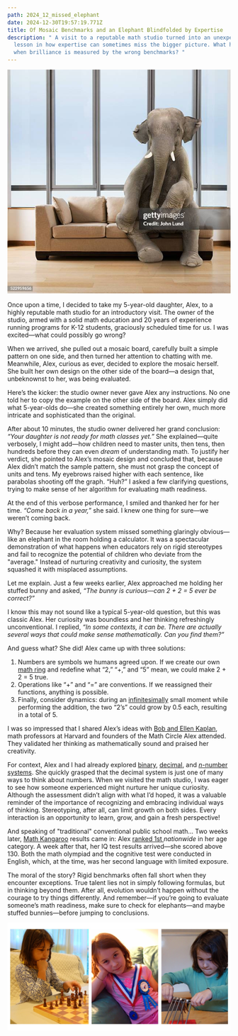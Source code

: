 ```yaml
---
path: 2024_12_missed_elephant
date: 2024-12-30T19:57:19.771Z
title: Of Mosaic Benchmarks and an Elephant Blindfolded by Expertise
description: " A visit to a reputable math studio turned into an unexpected
  lesson in how expertise can sometimes miss the bigger picture. What happens
  when brilliance is measured by the wrong benchmarks? "
---
```

![](../assets/gettyimages-522959656-612x612.jpg)

Once upon a time, I decided to take my 5-year-old daughter, Alex, to a highly reputable math studio for an introductory visit. The owner of the studio, armed with a solid math education and 20 years of experience running programs for K-12 students, graciously scheduled time for us. I was excited—what could possibly go wrong?

When we arrived, she pulled out a mosaic board, carefully built a simple pattern on one side, and then turned her attention to chatting with me. Meanwhile, Alex, curious as ever, decided to explore the mosaic herself. She built her own design on the other side of the board—a design that, unbeknownst to her, was being evaluated.

Here’s the kicker: the studio owner never gave Alex any instructions. No one told her to copy the example on the other side of the board. Alex simply did what 5-year-olds do—she created something entirely her own, much more intricate and sophisticated than the original.

After about 10 minutes, the studio owner delivered her grand conclusion: *“Your daughter is not ready for math classes yet.”* She explained—quite verbosely, I might add—how children need to master units, then tens, then hundreds before they can even *dream* of understanding math. To justify her verdict, she pointed to Alex’s mosaic design and concluded that, because Alex didn’t match the sample pattern, she must not grasp the concept of units and tens. My eyebrows raised higher with each sentence, like parabolas shooting off the graph. “Huh?” I asked a few clarifying questions, trying to make sense of her algorithm for evaluating math readiness.

At the end of this verbose performance, I smiled and thanked her for her time. *“Come back in a year,”* she said. I knew one thing for sure—we weren’t coming back.

Why? Because her evaluation system missed something glaringly obvious—like an elephant in the room holding a calculator. It was a spectacular demonstration of what happens when educators rely on rigid stereotypes and fail to recognize the potential of children who deviate from the "average." Instead of nurturing creativity and curiosity, the system squashed it with misplaced assumptions.

Let me explain. Just a few weeks earlier, Alex approached me holding her stuffed bunny and asked, *“The bunny is curious—can 2 + 2 = 5 ever be correct?”*

I know this may not sound like a typical 5-year-old question, but this was classic Alex. Her curiosity was boundless and her thinking refreshingly unconventional.  I replied, *“In some contexts, it can be. There are actually several ways that could make sense mathematically. Can you find them?”*

And guess what? She did! Alex came up with three solutions:

1. Numbers are symbols we humans agreed upon. If we create our own [math ring](https://en.wikipedia.org/wiki/Ring_(mathematics)) and redefine what “2,” “+,” and “5” mean, we could make 2 + 2 = 5 true.
2. Operations like “+” and “=” are conventions. If we reassigned their functions, anything is possible.
3. Finally, consider dynamics: during an [infinitesimally](https://en.wikipedia.org/wiki/Infinitesimal) small moment while performing the addition, the two “2’s” could grow by 0.5 each, resulting in a total of 5.

I was so impressed that I shared Alex’s ideas with [Bob and Ellen Kaplan](https://people.math.harvard.edu/~knill/various/bobkaplan/index.html), math professors at Harvard and founders of the Math Circle Alex attended. They validated her thinking as mathematically sound and praised her creativity.

For context, Alex and I had already explored [binary](https://en.wikipedia.org/wiki/Binary_number), [decimal](https://en.wikipedia.org/wiki/Decimal), and [*n*-number systems](https://en.wikipedia.org/wiki/Positional_notation). She quickly grasped that the decimal system is just one of many ways to think about numbers. When we visited the math studio, I was eager to see how someone experienced might nurture her unique curiosity. Although the assessment didn’t align with what I’d hoped, it was a valuable reminder of the importance of recognizing and embracing individual ways of thinking. Stereotyping, after all, can limit growth on both sides. Every interaction is an opportunity to learn, grow, and gain a fresh perspective! 

And speaking of "traditional" conventional public school math... Two weeks later, [Math Kangaroo](https://mathkangaroo.org/mks/) results came in: Alex [ranked 1st ](https://mathkangaroo.org/mks/wp-content/uploads/2022/04/2017_Level-1_National-Winners.pdf)*nationwide* in her age category. A week after that, her IQ test results arrived—she scored above 130. Both the math olympiad and the cognitive test were conducted in English, which, at the time, was her second language with limited exposure.

The moral of the story? Rigid benchmarks often fall short when they encounter exceptions. True talent lies not in simply following formulas, but in thinking beyond them. After all, evolution wouldn’t happen without the courage to try things differently. And remember—if you’re going to evaluate someone’s math readiness, make sure to check for elephants—and maybe stuffed bunnies—before jumping to conclusions.

![](../assets/alex-collage.jpg)